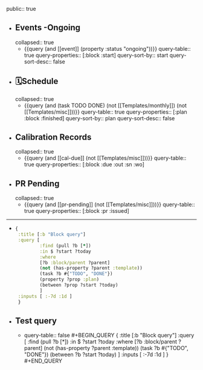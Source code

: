 public:: true

- ## Events -Ongoing
  collapsed:: true
	- {{query (and [[event]] (property :status "ongoing"))}}
	  query-table:: true
	  query-properties:: [:block :start]
	  query-sort-by:: start
	  query-sort-desc:: false
- ## 🗓️Schedule
  collapsed:: true
	- {{query (and (task TODO DONE) (not [[Templates/monthly]]) (not [[Templates/misc]]))}}
	  query-table:: true
	  query-properties:: [:plan :block :finished]
	  query-sort-by:: plan
	  query-sort-desc:: false
- ## Calibration Records
  collapsed:: true
	- {{query (and [[cal-due]] (not [[Templates/misc]]))}}
	  query-table:: true
	  query-properties:: [:block :due :out :sn :wo]
- ## PR Pending
  collapsed:: true
	- {{query (and [[pr-pending]] (not [[Templates/misc]]))}}
	  query-table:: true
	  query-properties:: [:block :pr :issued]
- ---
- ```Clojure
  {
   :title [:b "Block query"]
   :query [
           :find (pull ?b [*])
           :in $ ?start ?today
           :where
           [?b :block/parent ?parent]
           (not (has-property ?parent :template))
           (task ?b #{"TODO", "DONE"})
           (property ?prop :plan)
           (between ?prop ?start ?today)
           ]
   :inputs [ :-7d :1d ]
   }
  ```
- ## Test query
	- query-table:: false
	  #+BEGIN_QUERY
	  {
	   :title [:b "Block query"]
	   :query [
	           :find (pull ?b [*])
	           :in $ ?start ?today
	           :where
	           [?b :block/parent ?parent]
	           (not (has-property ?parent :template))
	           (task ?b #{"TODO", "DONE"})
	           (between ?b ?start ?today)
	           ]
	   :inputs [ :-7d :1d ]
	   }
	  #+END_QUERY
